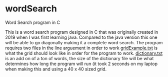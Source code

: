 # wordSearch
Word Search program in C

This is a word search program designed in C that was originally created in 2019 when I was first learning java.
Compared to the java version this one will be able to go diagonally making it a complete word search. The program
requires two files in the line arguement in order to work
[gridExample.txt](https://github.com/CarterBoyd/wordSearch/files/6844801/specExample.txt) is what the grid should
look like in order for the program to work.
[dictionary.txt](https://github.com/CarterBoyd/wordSearch/files/6844802/dictionary.txt) is an add on of a ton of
words, the size of the dictionary file will be what determines how long the program will run (it took 2 seconds
on my laptop when making this and using a 40 x 40 sized grid.
